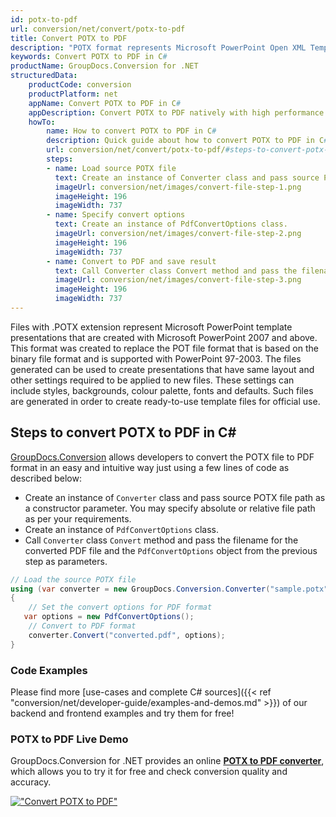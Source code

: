 ```yaml
---
id: potx-to-pdf
url: conversion/net/convert/potx-to-pdf
title: Convert POTX to PDF
description: "POTX format represents Microsoft PowerPoint Open XML Template with .potx extension. Learn how to convert POTX to PDF file programmatically in C# language using GroupDocs.Conversion for .NET library."
keywords: Convert POTX to PDF in C#
productName: GroupDocs.Conversion for .NET
structuredData:
    productCode: conversion
    productPlatform: net
    appName: Convert POTX to PDF in C#
    appDescription: Convert POTX to PDF natively with high performance using C# language and server side GroupDocs.Conversion for .NET APIs, without the use of any software like Microsoft or Open Office.
    howTo:
        name: How to convert POTX to PDF in C# 
        description: Quick guide about how to convert POTX to PDF in C# with high performance and accuracy.
        url: conversion/net/convert/potx-to-pdf/#steps-to-convert-potx-to-pdf-in-c
        steps:
        - name: Load source POTX file 
          text: Create an instance of Converter class and pass source POTX file path as a constructor parameter. You may specify absolute or relative file path as per your requirements. 
          imageUrl: conversion/net/images/convert-file-step-1.png
          imageHeight: 196
          imageWidth: 737
        - name: Specify convert options 
          text: Create an instance of PdfConvertOptions class.
          imageUrl: conversion/net/images/convert-file-step-2.png
          imageHeight: 196
          imageWidth: 737
        - name: Convert to PDF and save result 
          text: Call Converter class Convert method and pass the filename for the converted HTML file and the PdfConvertOptions object from the previous step as parameters.
          imageUrl: conversion/net/images/convert-file-step-3.png
          imageHeight: 196
          imageWidth: 737
---
```


Files with .POTX extension represent Microsoft PowerPoint template presentations that are created with Microsoft PowerPoint 2007 and above. This format was created to replace the POT file format that is based on the binary file format and is supported with PowerPoint 97-2003. The files generated can be used to create presentations that have same layout and other settings required to be applied to new files. These settings can include styles, backgrounds, colour palette, fonts and defaults. Such files are generated in order to create ready-to-use template files for official use.

## Steps to convert POTX to PDF in C#

[GroupDocs.Conversion](https://products.groupdocs.com/conversion/net) allows developers to convert the POTX file to PDF format in an easy and intuitive way just using a few lines of code as described below:

* Create an instance of `Converter` class and pass source POTX file path as a constructor parameter. You may specify absolute or relative file path as per your requirements. 
* Create an instance of `PdfConvertOptions` class.
* Call `Converter` class `Convert` method and pass the filename for the converted PDF file and the `PdfConvertOptions` object from the previous step as parameters.

```csharp
// Load the source POTX file
using (var converter = new GroupDocs.Conversion.Converter("sample.potx"))
{
    // Set the convert options for PDF format
   var options = new PdfConvertOptions();
    // Convert to PDF format
    converter.Convert("converted.pdf", options);
}
```

### Code Examples

Please find more [use-cases and complete C# sources]({{< ref "conversion/net/developer-guide/examples-and-demos.md" >}}) of our backend and frontend examples and try them for free!

### POTX to PDF Live Demo

GroupDocs.Conversion for .NET provides an online [**POTX to PDF converter**](https://products.groupdocs.app/conversion/potx-to-pdf), which allows you to try it for free and check conversion quality and accuracy.

[!["Convert POTX to PDF"](conversion/net/images/convert-to-pdf/convert-potx-to-pdf.png)](https://products.groupdocs.app/conversion/potx-to-pdf)